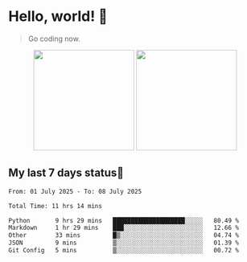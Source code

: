 # Hello, world! 🥰
> Go coding now.

<div align="center">
<div><img src="https://github-readme-stats.vercel.app/api?username=Xrondev&count_private=true" height="200px"/> <img src="https://github-readme-stats.vercel.app/api/top-langs/?username=Xrondev" height="200px"/></div>
</div>
<div align="center"></div>  

## My last 7 days status🧐

<!--START_SECTION:waka-->

```txt
From: 01 July 2025 - To: 08 July 2025

Total Time: 11 hrs 14 mins

Python       9 hrs 29 mins   ████████████████████░░░░░   80.49 %
Markdown     1 hr 29 mins    ███░░░░░░░░░░░░░░░░░░░░░░   12.66 %
Other        33 mins         █▒░░░░░░░░░░░░░░░░░░░░░░░   04.74 %
JSON         9 mins          ▒░░░░░░░░░░░░░░░░░░░░░░░░   01.39 %
Git Config   5 mins          ▒░░░░░░░░░░░░░░░░░░░░░░░░   00.72 %
```

<!--END_SECTION:waka-->
